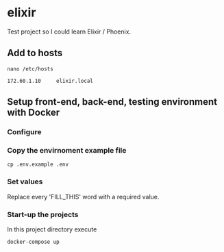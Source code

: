 # elixir

Test project so I could learn Elixir / Phoenix.

## Add to hosts

```shell
nano /etc/hosts
```

```
172.60.1.10     elixir.local
```

## Setup front-end, back-end, testing environment with Docker

### Configure

### Copy the envirnoment example file

```shell
cp .env.example .env
```

### Set values

Replace every 'FILL_THIS' word with a required value.

### Start-up the projects

In this project directory execute

```shell
docker-compose up
```